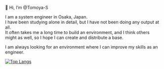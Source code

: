 👋 Hi, I’m @Tomoya-S

I am a system engineer in Osaka, Japan.  
I have been studying alone in detail, but I have not been doing any output at all.  
It often takes me a long time to build an environment, and I think others might as well, so I hope I can create and distribute a base.  

I am always looking for an environment where I can improve my skills as an engineer.

[![Top Langs](https://github-readme-stats.vercel.app/api/top-langs/?username=Tomoya-S&layout=compact&theme=onedark)](https://github.com/anuraghazra/github-readme-stats)
